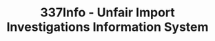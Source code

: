 ---
layout: default
bigquery: https://console.cloud.google.com/bigquery?p=patents-public-data&d=usitc_investigations&page=dataset&project=sheets-management-319211
citation: US International Trade Commission 337Info Unfair Import Investigations Information
  System
contributors: US International Trade Comission
cost: None
description: US International Trade Commission 337Info Unfair Import Investigations
  Information System contains data on investigations done under Section 337. Section
  337 declares the infringement of certain statutory intellectual property rights
  and other forms of unfair competition in import trade to be unlawful practices.
  Most Section 337 investigations involve allegations of patent or registered trademark
  infringement.
documentation: FAQ and tutorial available on the site
last_edit: Mon, 04 Apr 2022 19:10:40 GMT
location: https://pubapps2.usitc.gov/337external/
maintained_by: US International Trade Comission
schema_fields: '[''investigationNo'', ''actualEndDateEvidHear'', ''htsNumbers'', ''invUnfairAct'',
  ''scheduledStartDateEvidHear'', ''teoIdDueDate'', ''ouiiAttorney'', ''title'', ''finalIdOnViolationIssue'',
  ''investigationType'', ''startDateMarkmanHearing'', ''patentNumber'', ''docketNo'',
  ''publication_number'', ''finalIdOnViolationDue'', ''endDateMarkmanHearing'', ''actualStartDateEvidHear'',
  ''aljAssigned'', ''markmanHearing'', ''respondent'', ''currentStatus'', ''trademarkNumbers'',
  ''dateOfPublicationFrNotice'', ''finalDetViolation'', ''lastUpdated'', ''investigationTermDate'',
  ''issueDateOtherNonFinal'', ''id'', ''copyrightNumbers'', ''cafcAppeals'', ''currentActiveALJ'',
  ''dateCreated'', ''targetDate'', ''finalDetNoViolation'', ''dateComplaintFiled'',
  ''teoProceedingInvolved'', ''gcAttorney'', ''patentNumbers'', ''internalRemand'',
  ''complainant'', ''ouiiParticipation'', ''scheduledEndDateEvidHear'', ''reportingRequirements'',
  ''teoReliefGranted'', ''teoIdIssueDate'']'
shortname: unfair_import_investigations
tags:
- import
- legal
- trade
timeframe: 2008-2021 (prior to 2008 downloadable as a JSON file)
title: 337Info - Unfair Import Investigations Information System
uuid: 2721f5ec-e599-4890-9265-9706719fc71e
---